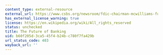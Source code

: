 ```yaml
---
content_type: external-resource
external_url: https://www.csbs.org/newsroom/fdic-chairman-mcwilliams-future-banking
has_external_license_warning: true
license: https://en.wikipedia.org/wiki/All_rights_reserved
status: unchecked
title: The Future of Banking
uid: b60f205d-3ca5-45f4-b24b-c780f7fa429b
url_status_code: 403
wayback_url: ''
---
```

